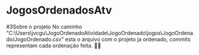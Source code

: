 # JogosOrdenadosAtv

#3Sobre o projeto
No caminho "C:\Users\jvcgu\JogoOrdenadoAtividade\JogoOrdenado\jogos\JogoOrdenado/JogoOrdenado.csv" esta o arquivo com o projeto ja ordenado, commits representam
cada ordenação feita. 🌹🌹
